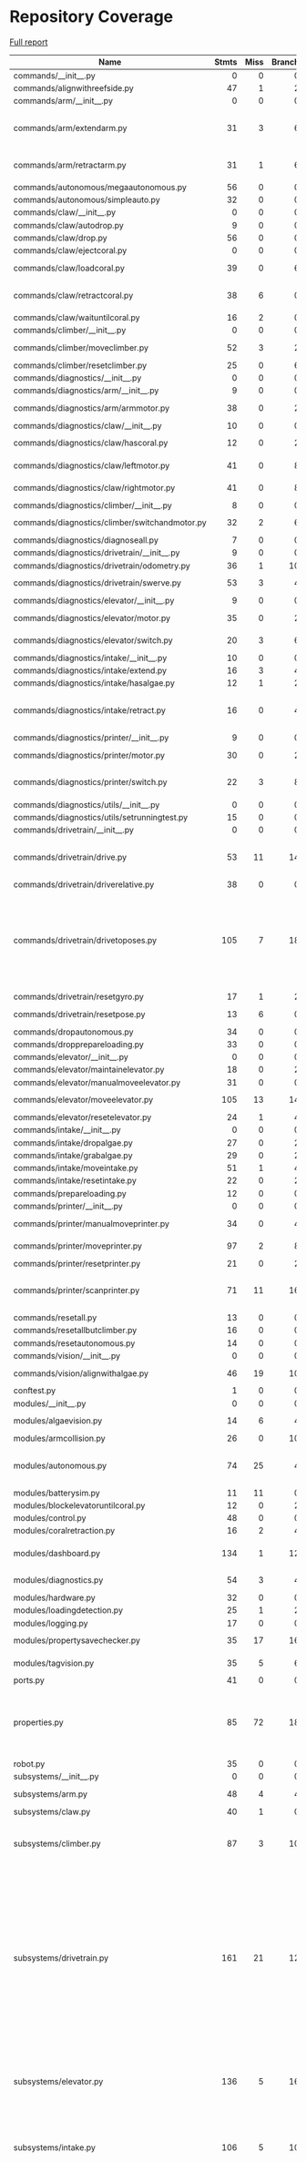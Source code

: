 # Repository Coverage

[Full report](https://htmlpreview.github.io/?https://github.com/Ultime5528/FRC2025/blob/python-coverage-comment-action-data/htmlcov/index.html)

| Name                                            |    Stmts |     Miss |   Branch |   BrPart |   Cover |   Missing |
|------------------------------------------------ | -------: | -------: | -------: | -------: | ------: | --------: |
| commands/\_\_init\_\_.py                        |        0 |        0 |        0 |        0 |    100% |           |
| commands/alignwithreefside.py                   |       47 |        1 |        2 |        1 |     96% |        41 |
| commands/arm/\_\_init\_\_.py                    |        0 |        0 |        0 |        0 |    100% |           |
| commands/arm/extendarm.py                       |       31 |        3 |        6 |        3 |     84% |25-26, 38->exit, 40 |
| commands/arm/retractarm.py                      |       31 |        1 |        6 |        2 |     92% |38->exit, 40 |
| commands/autonomous/megaautonomous.py           |       56 |        0 |        0 |        0 |    100% |           |
| commands/autonomous/simpleauto.py               |       32 |        0 |        0 |        0 |    100% |           |
| commands/claw/\_\_init\_\_.py                   |        0 |        0 |        0 |        0 |    100% |           |
| commands/claw/autodrop.py                       |        9 |        0 |        0 |        0 |    100% |           |
| commands/claw/drop.py                           |       56 |        0 |        0 |        0 |    100% |           |
| commands/claw/ejectcoral.py                     |        0 |        0 |        0 |        0 |    100% |           |
| commands/claw/loadcoral.py                      |       39 |        0 |        6 |        1 |     98% |  47->exit |
| commands/claw/retractcoral.py                   |       38 |        6 |        0 |        0 |     84% |48, 51-52, 55, 58-59 |
| commands/claw/waituntilcoral.py                 |       16 |        2 |        0 |        0 |     88% |    19, 22 |
| commands/climber/\_\_init\_\_.py                |        0 |        0 |        0 |        0 |    100% |           |
| commands/climber/moveclimber.py                 |       52 |        3 |        2 |        1 |     93% |24, 28, 33 |
| commands/climber/resetclimber.py                |       25 |        0 |        6 |        0 |    100% |           |
| commands/diagnostics/\_\_init\_\_.py            |        0 |        0 |        0 |        0 |    100% |           |
| commands/diagnostics/arm/\_\_init\_\_.py        |        9 |        0 |        0 |        0 |    100% |           |
| commands/diagnostics/arm/armmotor.py            |       38 |        0 |        2 |        1 |     98% |  71->exit |
| commands/diagnostics/claw/\_\_init\_\_.py       |       10 |        0 |        0 |        0 |    100% |           |
| commands/diagnostics/claw/hascoral.py           |       12 |        0 |        2 |        1 |     93% |  13->exit |
| commands/diagnostics/claw/leftmotor.py          |       41 |        0 |        8 |        1 |     98% |  54->exit |
| commands/diagnostics/claw/rightmotor.py         |       41 |        0 |        8 |        1 |     98% |  54->exit |
| commands/diagnostics/climber/\_\_init\_\_.py    |        8 |        0 |        0 |        0 |    100% |           |
| commands/diagnostics/climber/switchandmotor.py  |       32 |        2 |        6 |        3 |     87% |34, 43->48, 49 |
| commands/diagnostics/diagnoseall.py             |        7 |        0 |        0 |        0 |    100% |           |
| commands/diagnostics/drivetrain/\_\_init\_\_.py |        9 |        0 |        0 |        0 |    100% |           |
| commands/diagnostics/drivetrain/odometry.py     |       36 |        1 |       10 |        1 |     96% |        49 |
| commands/diagnostics/drivetrain/swerve.py       |       53 |        3 |        4 |        2 |     91% | 48-52, 88 |
| commands/diagnostics/elevator/\_\_init\_\_.py   |        9 |        0 |        0 |        0 |    100% |           |
| commands/diagnostics/elevator/motor.py          |       35 |        0 |        2 |        1 |     97% |  61->exit |
| commands/diagnostics/elevator/switch.py         |       20 |        3 |        6 |        3 |     77% |24, 28, 30 |
| commands/diagnostics/intake/\_\_init\_\_.py     |       10 |        0 |        0 |        0 |    100% |           |
| commands/diagnostics/intake/extend.py           |       16 |        3 |        4 |        1 |     70% |     19-22 |
| commands/diagnostics/intake/hasalgae.py         |       12 |        1 |        2 |        1 |     86% |        14 |
| commands/diagnostics/intake/retract.py          |       16 |        0 |        4 |        2 |     90% |18->exit, 21->exit |
| commands/diagnostics/printer/\_\_init\_\_.py    |        9 |        0 |        0 |        0 |    100% |           |
| commands/diagnostics/printer/motor.py           |       30 |        0 |        2 |        1 |     97% |  58->exit |
| commands/diagnostics/printer/switch.py          |       22 |        3 |        8 |        4 |     77% |25, 27, 30->32, 33 |
| commands/diagnostics/utils/\_\_init\_\_.py      |        0 |        0 |        0 |        0 |    100% |           |
| commands/diagnostics/utils/setrunningtest.py    |       15 |        0 |        0 |        0 |    100% |           |
| commands/drivetrain/\_\_init\_\_.py             |        0 |        0 |        0 |        0 |    100% |           |
| commands/drivetrain/drive.py                    |       53 |       11 |       14 |        4 |     72% |17, 21-24, 61-63, 66, 81-83 |
| commands/drivetrain/driverelative.py            |       38 |        0 |        0 |        0 |    100% |           |
| commands/drivetrain/drivetoposes.py             |      105 |        7 |       18 |        4 |     89% |26, 29-38, 97, 103->106, 106->109, 109->112, 112->115 |
| commands/drivetrain/resetgyro.py                |       17 |        1 |        2 |        1 |     89% |        18 |
| commands/drivetrain/resetpose.py                |       13 |        6 |        0 |        0 |     54% |9-12, 15, 18 |
| commands/dropautonomous.py                      |       34 |        0 |        0 |        0 |    100% |           |
| commands/dropprepareloading.py                  |       33 |        0 |        0 |        0 |    100% |           |
| commands/elevator/\_\_init\_\_.py               |        0 |        0 |        0 |        0 |    100% |           |
| commands/elevator/maintainelevator.py           |       18 |        0 |        2 |        0 |    100% |           |
| commands/elevator/manualmoveelevator.py         |       31 |        0 |        0 |        0 |    100% |           |
| commands/elevator/moveelevator.py               |      105 |       13 |       14 |        1 |     80% |20-34, 163 |
| commands/elevator/resetelevator.py              |       24 |        1 |        4 |        1 |     93% |        29 |
| commands/intake/\_\_init\_\_.py                 |        0 |        0 |        0 |        0 |    100% |           |
| commands/intake/dropalgae.py                    |       27 |        0 |        2 |        0 |    100% |           |
| commands/intake/grabalgae.py                    |       29 |        0 |        2 |        0 |    100% |           |
| commands/intake/moveintake.py                   |       51 |        1 |        4 |        1 |     96% |        76 |
| commands/intake/resetintake.py                  |       22 |        0 |        2 |        0 |    100% |           |
| commands/prepareloading.py                      |       12 |        0 |        0 |        0 |    100% |           |
| commands/printer/\_\_init\_\_.py                |        0 |        0 |        0 |        0 |    100% |           |
| commands/printer/manualmoveprinter.py           |       34 |        0 |        4 |        1 |     97% |  34->exit |
| commands/printer/moveprinter.py                 |       97 |        2 |        8 |        2 |     96% |  122, 133 |
| commands/printer/resetprinter.py                |       21 |        0 |        2 |        0 |    100% |           |
| commands/printer/scanprinter.py                 |       71 |       11 |       16 |        5 |     77% |62->79, 66, 69-77, 80, 91-97 |
| commands/resetall.py                            |       13 |        0 |        0 |        0 |    100% |           |
| commands/resetallbutclimber.py                  |       16 |        0 |        0 |        0 |    100% |           |
| commands/resetautonomous.py                     |       14 |        0 |        0 |        0 |    100% |           |
| commands/vision/\_\_init\_\_.py                 |        0 |        0 |        0 |        0 |    100% |           |
| commands/vision/alignwithalgae.py               |       46 |       19 |       10 |        0 |     48% |38-64, 67-69 |
| conftest.py                                     |        1 |        0 |        0 |        0 |    100% |           |
| modules/\_\_init\_\_.py                         |        0 |        0 |        0 |        0 |    100% |           |
| modules/algaevision.py                          |       14 |        6 |        4 |        0 |     44% | 12, 15-21 |
| modules/armcollision.py                         |       26 |        0 |       10 |        0 |    100% |           |
| modules/autonomous.py                           |       74 |       25 |        4 |        2 |     65% |32, 58-136, 152, 156 |
| modules/batterysim.py                           |       11 |       11 |        0 |        0 |      0% |      1-15 |
| modules/blockelevatoruntilcoral.py              |       12 |        0 |        2 |        0 |    100% |           |
| modules/control.py                              |       48 |        0 |        0 |        0 |    100% |           |
| modules/coralretraction.py                      |       16 |        2 |        4 |        2 |     80% |    21, 28 |
| modules/dashboard.py                            |      134 |        1 |       12 |        2 |     98% |265, 269->272 |
| modules/diagnostics.py                          |       54 |        3 |        4 |        0 |     95% | 68-69, 73 |
| modules/hardware.py                             |       32 |        0 |        0 |        0 |    100% |           |
| modules/loadingdetection.py                     |       25 |        1 |        2 |        0 |     96% |        33 |
| modules/logging.py                              |       17 |        0 |        0 |        0 |    100% |           |
| modules/propertysavechecker.py                  |       35 |       17 |       16 |        2 |     39% |22-26, 31-47 |
| modules/tagvision.py                            |       35 |        5 |        6 |        2 |     78% |36-38, 50, 58 |
| ports.py                                        |       41 |        0 |        0 |        0 |    100% |           |
| properties.py                                   |       85 |       72 |       18 |        1 |     14% |17-24, 34-58, 62-78, 82-127, 131-158 |
| robot.py                                        |       35 |        0 |        0 |        0 |    100% |           |
| subsystems/\_\_init\_\_.py                      |        0 |        0 |        0 |        0 |    100% |           |
| subsystems/arm.py                               |       48 |        4 |        4 |        2 |     88% |40, 47, 56, 65 |
| subsystems/claw.py                              |       40 |        1 |        0 |        0 |     98% |        60 |
| subsystems/climber.py                           |       87 |        3 |       10 |        1 |     96% |60->exit, 120, 123, 126 |
| subsystems/drivetrain.py                        |      161 |       21 |       12 |        3 |     85% |190->exit, 226, 251, 260-261, 269-278, 286-295, 353, 363, 388-395, 410-411, 414, 420 |
| subsystems/elevator.py                          |      136 |        5 |       16 |        2 |     95% |91->exit, 148, 182, 191, 194, 197 |
| subsystems/intake.py                            |      106 |        5 |       10 |        2 |     94% |59->66, 109, 145, 151, 154, 157 |
| subsystems/led.py                               |      185 |       60 |       54 |        8 |     62% |16-17, 78, 80, 86-99, 112, 115-123, 126, 129, 132, 135, 138, 144, 161-170, 190-204, 220, 225-241, 246, 249, 256, 261, 267 |
| subsystems/printer.py                           |      133 |        4 |       16 |        2 |     96% |89->exit, 141->148, 184, 190, 193, 196 |
| tests/\_\_init\_\_.py                           |        0 |        0 |        0 |        0 |    100% |           |
| tests/test\_arm.py                              |      213 |        0 |        6 |        1 |     99% |  304->314 |
| tests/test\_autonomouslevel4.py                 |       11 |        0 |        4 |        1 |     93% |      8->7 |
| tests/test\_blockelevatoruntilcoral.py          |       48 |        0 |        0 |        0 |    100% |           |
| tests/test\_claw.py                             |      163 |        0 |        0 |        0 |    100% |           |
| tests/test\_climber.py                          |       89 |        0 |        0 |        0 |    100% |           |
| tests/test\_common.py                           |        1 |        0 |        0 |        0 |    100% |           |
| tests/test\_completedropsequence.py             |       23 |        0 |        0 |        0 |    100% |           |
| tests/test\_dashboard.py                        |        3 |        0 |        0 |        0 |    100% |           |
| tests/test\_diagnostics.py                      |        9 |        0 |        0 |        0 |    100% |           |
| tests/test\_drivetrain.py                       |       33 |        0 |        0 |        0 |    100% |           |
| tests/test\_elevator.py                         |      156 |        1 |        2 |        1 |     99% |       107 |
| tests/test\_intake.py                           |       91 |        0 |        0 |        0 |    100% |           |
| tests/test\_printer.py                          |      146 |        5 |        8 |        3 |     95% |52, 214-215, 254-255 |
| tests/test\_resetall.py                         |       35 |        0 |        0 |        0 |    100% |           |
| tests/test\_resetautonomous.py                  |       42 |        0 |        0 |        0 |    100% |           |
| ultime/\_\_init\_\_.py                          |        0 |        0 |        0 |        0 |    100% |           |
| ultime/affinecontroller.py                      |       77 |       77 |        2 |        0 |      0% |     1-122 |
| ultime/alert.py                                 |       89 |        5 |       14 |        1 |     94% |44, 85, 89, 100, 103 |
| ultime/auto.py                                  |        5 |        1 |        0 |        0 |     80% |         7 |
| ultime/autoproperty.py                          |       61 |       33 |       22 |        1 |     37% |39, 52-105 |
| ultime/axistrigger.py                           |        8 |        1 |        2 |        1 |     80% |        15 |
| ultime/cache.py                                 |       40 |        2 |       12 |        2 |     92% |    16, 29 |
| ultime/command.py                               |       71 |        4 |        4 |        2 |     92% |43-45, 94, 98->101 |
| ultime/coroutinecommand.py                      |       27 |       27 |        6 |        0 |      0% |      1-41 |
| ultime/dynamicmotion.py                         |       56 |        5 |       14 |        4 |     87% |11, 79, 115->118, 149->154, 163, 171, 177 |
| ultime/followpath.py                            |       87 |       87 |       18 |        0 |      0% |     1-183 |
| ultime/gyro.py                                  |      131 |       47 |       10 |        5 |     63% |29->exit, 32->exit, 35->exit, 38->exit, 41, 44, 57-63, 66, 69, 72, 75, 80-84, 87, 90, 93, 96, 132, 136, 142, 163-167, 170, 173, 176, 179, 184-193, 196, 199, 202-203, 206-207, 210, 213 |
| ultime/immutable.py                             |        6 |        2 |        0 |        0 |     67% |      3, 8 |
| ultime/linearinterpolator.py                    |       25 |       25 |        6 |        0 |      0% |      1-36 |
| ultime/module.py                                |       81 |        8 |       20 |        2 |     90% |21, 24, 42, 48, 54, 60, 66, 97, 109->108 |
| ultime/modulerobot.py                           |       45 |        1 |        4 |        2 |     94% |22->exit, 28->exit, 65 |
| ultime/proxy.py                                 |       19 |        0 |        2 |        0 |    100% |           |
| ultime/subsystem.py                             |       26 |        2 |        4 |        0 |     93% |    13, 35 |
| ultime/swerve.py                                |       87 |        2 |        2 |        1 |     97% |17, 58->exit, 161 |
| ultime/swerveconfig.py                          |       41 |        0 |        0 |        0 |    100% |           |
| ultime/switch.py                                |       66 |        6 |       42 |        7 |     88% |29->exit, 41, 53, 57, 67, 71, 81 |
| ultime/tests/\_\_init\_\_.py                    |       10 |        0 |        0 |        0 |    100% |           |
| ultime/tests/test\_alert.py                     |       39 |        0 |        0 |        0 |    100% |           |
| ultime/tests/test\_cache.py                     |      189 |        0 |       14 |        0 |    100% |           |
| ultime/tests/test\_commands.py                  |       75 |        4 |       54 |        4 |     94% |61->53, 63-66, 79->69, 81-84 |
| ultime/tests/test\_modules.py                   |       48 |        1 |        0 |        0 |     98% |        17 |
| ultime/tests/test\_properties.py                |        3 |        0 |        0 |        0 |    100% |           |
| ultime/tests/test\_proxy.py                     |       27 |        0 |        0 |        0 |    100% |           |
| ultime/tests/test\_subsystems.py                |       17 |        0 |        8 |        0 |    100% |           |
| ultime/tests/test\_switch.py                    |       33 |        0 |        0 |        0 |    100% |           |
| ultime/tests/test\_timethis.py                  |        3 |        0 |        0 |        0 |    100% |           |
| ultime/tests/utils.py                           |       74 |        7 |       10 |        0 |     92% |28-29, 40-44 |
| ultime/timethis.py                              |       63 |       40 |       16 |        2 |     34% |20-45, 53-57, 64-93 |
| ultime/trapezoidalmotion.py                     |      106 |       28 |       42 |        5 |     67% |21, 23, 42-46, 62->exit, 76-94, 113-114, 206-207, 210 |
| ultime/vision.py                                |       73 |       13 |       20 |        5 |     72% |49->exit, 56-59, 80->exit, 84-87, 91, 96-97, 101, 107, 115 |
|                                       **TOTAL** | **6308** |  **784** |  **772** |  **132** | **85%** |           |


## Setup coverage badge

Below are examples of the badges you can use in your main branch `README` file.

### Direct image

[![Coverage badge](https://raw.githubusercontent.com/Ultime5528/FRC2025/python-coverage-comment-action-data/badge.svg)](https://htmlpreview.github.io/?https://github.com/Ultime5528/FRC2025/blob/python-coverage-comment-action-data/htmlcov/index.html)

This is the one to use if your repository is private or if you don't want to customize anything.

### [Shields.io](https://shields.io) Json Endpoint

[![Coverage badge](https://img.shields.io/endpoint?url=https://raw.githubusercontent.com/Ultime5528/FRC2025/python-coverage-comment-action-data/endpoint.json)](https://htmlpreview.github.io/?https://github.com/Ultime5528/FRC2025/blob/python-coverage-comment-action-data/htmlcov/index.html)

Using this one will allow you to [customize](https://shields.io/endpoint) the look of your badge.
It won't work with private repositories. It won't be refreshed more than once per five minutes.

### [Shields.io](https://shields.io) Dynamic Badge

[![Coverage badge](https://img.shields.io/badge/dynamic/json?color=brightgreen&label=coverage&query=%24.message&url=https%3A%2F%2Fraw.githubusercontent.com%2FUltime5528%2FFRC2025%2Fpython-coverage-comment-action-data%2Fendpoint.json)](https://htmlpreview.github.io/?https://github.com/Ultime5528/FRC2025/blob/python-coverage-comment-action-data/htmlcov/index.html)

This one will always be the same color. It won't work for private repos. I'm not even sure why we included it.

## What is that?

This branch is part of the
[python-coverage-comment-action](https://github.com/marketplace/actions/python-coverage-comment)
GitHub Action. All the files in this branch are automatically generated and may be
overwritten at any moment.